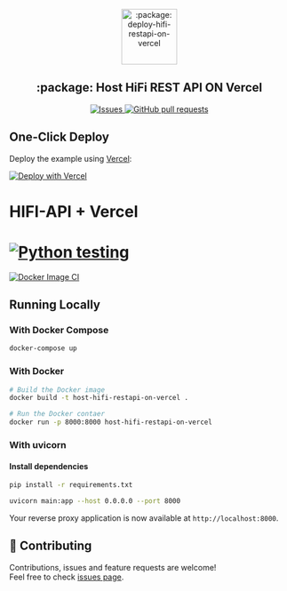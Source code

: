 <p align="center">
 <img width="100px" src="https://raw.githubusercontent.com/hebertcisco/vercel-typescript-express-api/cebd0c563141a4cc7d279997b8cb5dd9232d7591/.github/images/favicon512x512-vercel-typescript-express-api.png" align="center" alt=":package: deploy-hifi-restapi-on-vercel" />
 <h2 align="center">:package: Host HiFi REST API ON Vercel</h2>
</p>
 <p align="center">
    <a href="https://github.com/sachinsenal0x64/host-hifi-restapi-on-vercel/issues">
      <img alt="Issues" src="https://img.shields.io/github/issues/sachinsenal0x64/host-hifi-restapi-on-vercel?style=flat&color=336791" />
    </a>
    <a href="https://github.com/sachinsenal0x64/host-hifi-restapi-on-vercel/pulls">
      <img alt="GitHub pull requests" src="https://img.shields.io/github/issues-pr/sachinsenal0x64/host-hifi-restapi-on-vercel?style=flat&color=336791" />
    </a>

<br>

## One-Click Deploy

Deploy the example using [Vercel](https://vercel.com?utm_source=github&utm_medium=readme&utm_campaign=vercel-examples):

[![Deploy with Vercel](https://vercel.com/button)](https://vercel.com/new/clone?repository-url=https%3A%2F%2Fgithub.com%2Fsachinsenal0x64%2Fhost-hifi-restapi-on-vercel%2Ftree%2Fmain%2Fpython%2FHifiAPI&demo-title=HifiAPI%20%2B%20Vercel&demo-description=Use%20HifiAPI%202%20on%20Vercel%20with%20Serverless%20Functions%20using%20the%20Python%20Runtime.&demo-url=https%3A%2F%2FHifiAPI.vercel.app%2F&demo-image=https://sachinsenal0x64.github.io/picx-images-hosting/cover.5gnodmhum874.webp)

# HIFI-API + Vercel

# [![Python testing](https://github.com/sachinsenal0x64/host-hifi-restapi-on-vercel/actions/workflows/python-app.yml/badge.svg?branch=main)](https://github.com/sachinsenal0x64/host-hifi-restapi-on-vercel/actions/workflows/python-app.yml)
[![Docker Image CI](https://github.com/sachinsenal0x64/host-hifi-restapi-on-vercel/actions/workflows/docker-image.yml/badge.svg)](https://github.com/sachinsenal0x64/host-hifi-restapi-on-vercel/actions/workflows/docker-image.yml)

## Running Locally

### With Docker Compose

```bash
docker-compose up
```

### With Docker

```bash
# Build the Docker image
docker build -t host-hifi-restapi-on-vercel .

# Run the Docker contaer
docker run -p 8000:8000 host-hifi-restapi-on-vercel

```

### With uvicorn

#### Install dependencies

```bash
pip install -r requirements.txt
```

```bash
uvicorn main:app --host 0.0.0.0 --port 8000
```

Your reverse proxy application is now available at `http://localhost:8000`.

## 🤝 Contributing

Contributions, issues and feature requests are welcome!<br />Feel free to check [issues page](https://github.com/sachinsenal0x64/host-hifi-restapi-on-vercel/issues).
